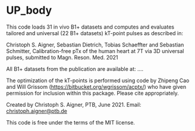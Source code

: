 # UP_body

This code loads 31 in vivo B1+ datasets and computes and evaluates tailored and 
universal (22 B1+ datasets) kT-point pulses as described in:

Christoph S. Aigner, Sebastian Dietrich, Tobias Schaeffter and Sebastian
Schmitter, Calibration-free pTx of the human heart at 7T via 3D universal 
pulses, submitted to Magn. Reson. Med. 2021

All B1+ datasets from the publication are available at: ....

The optimization of the kT-points is performed using code by Zhipeng Cao 
and Will Grissom (https://bitbucket.org/wgrissom/acptx/) who have given 
permission for inclusion within this package. Please cite appropriately.

Created by Christoph S. Aigner, PTB, June 2021.
Email: christoph.aigner@ptb.de

This code is free under the terms of the MIT license.
